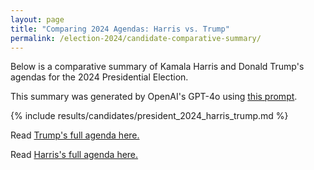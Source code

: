 ```yaml
---
layout: page
title: "Comparing 2024 Agendas: Harris vs. Trump"
permalink: /election-2024/candidate-comparative-summary/
---
```


Below is a comparative summary of Kamala Harris and Donald Trump's agendas for the 2024 Presidential Election.

This summary was generated by OpenAI's GPT-4o using [this prompt](https://github.com/ChicagoHAI/election-nlp/blob/main/data/prompts/cross_candidate_agenda.txt).




{% include results/candidates/president_2024_harris_trump.md %}



Read [Trump's full agenda here.](https://www.donaldjtrump.com/platform)

Read [Harris's full agenda here.](https://kamalaharris.com/issues/)